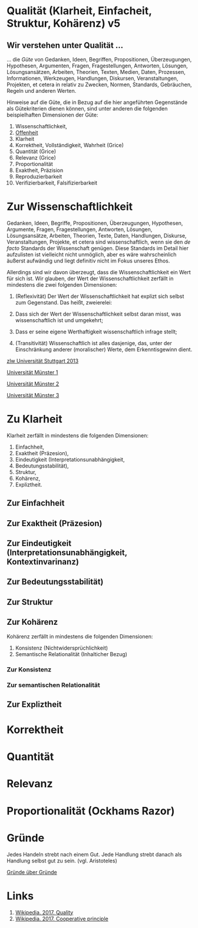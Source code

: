 <!---
   NAME - The NAME of this project is:
ethos

  FILE - The FILENAME of the current file is:
/v5.md
<!---
7-01-28-16:15:00 UTC

  MODIFICATION - This project was last MODIFIED on:
2017-01-28-16:15:00 UTC

  VERSION - The current VERSION of this project is:
<git-commit-hash>-2017-01-28-16:15:00 UTC

  CREATOR(S) - This project was CREATED by:
Michael Czechowski, Martin Maga

  CONTACT - You can CONTACT the creator(s) or developer(s) of this project at:
E-Mail: mail@martinmaga.de

  COPYRIGHT - The COPYRIGHT holder of this project is:
COPYRIGHT (c) 2016 Martin Maga

  LICENSE - This project is LICENSED under the following license:
Martin Maga 2016 CC BY-SA 4.0 https://creativecommons.org

  SUBFILE – This is a SUBFILE! For more INFORMATION on this project go to:
/README.md
--->

# Qualität (Klarheit, Einfacheit, Struktur, Kohärenz) **v5**
## Wir verstehen unter Qualität …
… die *Güte* von Gedanken, Ideen, Begriffen, Propositionen, Überzeugungen, Hypothesen, Argumenten, Fragen, Fragestellungen, Antworten, Lösungen, Lösungsansätzen, Arbeiten, Theorien, Texten, Medien, Daten, Prozessen, Informationen, Werkzeugen, Handlungen, Diskursen, Veranstaltungen, Projekten, et cetera in relativ zu Zwecken, Normen, Standards, Gebräuchen, Regeln und anderen Werten.

Hinweise auf die Güte, die in Bezug auf die hier angeführten Gegenstände als Gütekriterien dienen können, sind unter anderen die folgenden beispielhaften Dimensionen der Güte:

1. Wissenschaftlichkeit,
2. [Offenheit](../contents/values/v4_openness.md)
3. Klarheit
8. Korrektheit, Vollständigkeit, Wahrheit (Grice)
9. Quantität (Grice)
10. Relevanz (Grice)
11. Proportionalität
12. Exaktheit, Präzision
13. Reproduzierbarkeit
14. Verifizierbarkeit, Falsifizierbarkeit

# Zur Wissenschaftlichkeit
Gedanken, Ideen, Begriffe, Propositionen, Überzeugungen, Hypothesen, Argumente, Fragen, Fragestellungen, Antworten, Lösungen, Lösungsansätze, Arbeiten, Theorien, Texte, Daten, Handlungen, Diskurse, Veranstaltungen, Projekte, et cetera sind wissenschaftlich, wenn sie den *de facto* Standards der Wissenschaft genügen.
Diese Standards im Detail hier aufzulisten ist vielleicht nicht unmöglich, aber es wäre wahrscheinlich äußerst aufwändig und liegt definitiv nicht im Fokus unseres Ethos.

Allerdings sind wir davon überzeugt, dass die Wissenschaftlichkeit ein Wert für sich ist.
Wir glauben, der Wert der Wissenschaftlichkeit zerfällt in mindestens die zwei folgenden Dimensionen:

1. (Reflexivität) Der Wert der Wissenschaftlichkeit hat explizt sich selbst zum Gegenstand. Das heißt, zweierelei:

  1. Dass sich der Wert der Wissenschaftlichkeit selbst daran misst, was wissenschaftlich ist und umgekehrt;

  2. Dass er seine eigene Werthaftigkeit wissenschaftlich infrage stellt;

2. (Transitivität) Wissenschaftlich ist alles dasjenige, das, unter der Einschränkung anderer (moralischer) Werte, dem Erkenntisgewinn dient.


[zlw Universität Stuttgart 2013](http://www.uni-stuttgart.de/zlw/ueberuns/dokumente/Wissenschaftlichkeit.pdf)

[Universität Münster 1](http://www.uni-muenster.de/imperia/md/content/wissenschaftstheorie/preisfrage/elsler_-_wissenschaft_im_diskurs.pdf)

[Universität Münster 2](https://studium.utb.de/wissenschaftlich-schreiben/was-meint-wissenschaftlich)

[Universität Münster 3](http://www.uni-muenster.de/imperia/md/content/wissenschaftstheorie/preisfrage/schramm_-_was_ist_wissenschaftlich.pdf)

# Zu Klarheit
Klarheit zerfällt in mindestens die folgenden Dimensionen:

1. Einfachheit,
2. Exaktheit (Präzesion),
3. Eindeutigkeit (Interpretationsunabhängigkeit,
4. Bedeutungsstabilität),
5. Struktur,
6. Kohärenz,
7. Expliztheit.

## Zur Einfachheit

## Zur Exaktheit (Präzesion)

## Zur Eindeutigkeit (Interpretationsunabhängigkeit, Kontextinvarinanz)

## Zur Bedeutungsstabilität)

## Zur Struktur

## Zur Kohärenz
Kohärenz zerfällt in mindestens die folgenden Dimensionen:

1. Konsistenz (Nichtwidersprüchlichkeit)
2. Semantische Relationalität (Inhalticher Bezug)

### Zur Konsistenz

### Zur semantischen Relationalität

## Zur Expliztheit

# Korrektheit

# Quantität

# Relevanz

# Proportionalität (Ockhams Razor)

# Gründe
Jedes Handeln strebt nach einem Gut.
Jede Handlung strebt danach als Handlung selbst gut zu sein.
(vgl. Aristoteles)

[Gründe über Gründe](../contents/reasons/reasons.md)

# Links
1. [Wikipedia. 2017. Quality](https://en.wikipedia.org/wiki/Quality)
2. [Wikipedia. 2017. Cooperative principle](https://en.wikipedia.org/wiki/Cooperative_principle)
